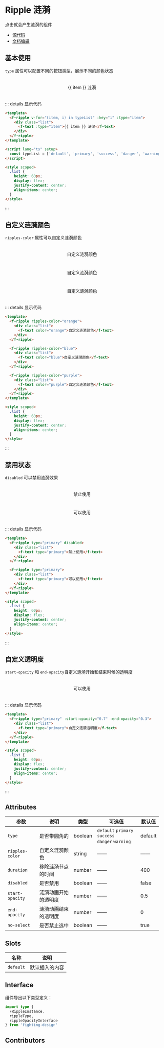 # Ripple 涟漪

点击就会产生涟漪的组件

- [源代码](https://github.com/FightingDesign/fighting-design/tree/master/packages/fighting-design/ripple)
- [文档编辑](https://github.com/FightingDesign/fighting-design/blob/master/docs/docs/components/ripple.md)

## 基本使用

`type` 属性可以配置不同的按钮类型，展示不同的颜色状态

<f-ripple v-for="(item, i) in typeList" :key="i" :type="item">
  <div class="list">
    <f-text :type="item">{{ item }} 涟漪</f-text>
  </div>
</f-ripple>

::: details 显示代码

```html
<template>
  <f-ripple v-for="(item, i) in typeList" :key="i" :type="item">
    <div class="list">
      <f-text :type="item">{{ item }} 涟漪</f-text>
    </div>
  </f-ripple>
</template>

<script lang="ts" setup>
  const typeList = ['default', 'primary', 'success', 'danger', 'warning']
</script>

<style scoped>
  .list {
    height: 60px;
    display: flex;
    justify-content: center;
    align-items: center;
  }
</style>
```

:::

## 自定义涟漪颜色

`ripples-color` 属性可以自定义涟漪颜色

<f-ripple ripples-color="orange">
  <div class="list">
    <f-text color="orange">自定义涟漪颜色</f-text>
  </div>
</f-ripple>

<f-ripple ripples-color="blue">
  <div class="list">
    <f-text color="blue">自定义涟漪颜色</f-text>
  </div>
</f-ripple>

<f-ripple ripples-color="purple">
  <div class="list">
    <f-text color="purple">自定义涟漪颜色</f-text>
  </div>
</f-ripple>

::: details 显示代码

```html
<template>
  <f-ripple ripples-color="orange">
    <div class="list">
      <f-text color="orange">自定义涟漪颜色</f-text>
    </div>
  </f-ripple>

  <f-ripple ripples-color="blue">
    <div class="list">
      <f-text color="blue">自定义涟漪颜色</f-text>
    </div>
  </f-ripple>

  <f-ripple ripples-color="purple">
    <div class="list">
      <f-text color="purple">自定义涟漪颜色</f-text>
    </div>
  </f-ripple>
</template>

<style scoped>
  .list {
    height: 60px;
    display: flex;
    justify-content: center;
    align-items: center;
  }
</style>
```

:::

## 禁用状态

`disabled` 可以禁用涟漪效果

<f-ripple type="primary" disabled>
  <div class="list">
    <f-text type="primary">禁止使用</f-text>
  </div>
</f-ripple>

<f-ripple type="primary">
  <div class="list">
    <f-text type="primary">可以使用</f-text>
  </div>
</f-ripple>

::: details 显示代码

```html
<template>
  <f-ripple type="primary" disabled>
    <div class="list">
      <f-text type="primary">禁止使用</f-text>
    </div>
  </f-ripple>

  <f-ripple type="primary">
    <div class="list">
      <f-text type="primary">可以使用</f-text>
    </div>
  </f-ripple>
</template>

<style scoped>
  .list {
    height: 60px;
    display: flex;
    justify-content: center;
    align-items: center;
  }
</style>
```

:::

## 自定义透明度

`start-opacity` 和 `end-opacity`自定义涟漪开始和结束时候的透明度

<f-ripple type="primary" :start-opacity="0.7" :end-opacity="0.3">
  <div class="list">
    <f-text type="primary">可以使用</f-text>
  </div>
</f-ripple>

::: details 显示代码

```html
<template>
  <f-ripple type="primary" :start-opacity="0.7" :end-opacity="0.3">
    <div class="list">
      <f-text type="primary">自定义涟漪透明度</f-text>
    </div>
  </f-ripple>
</template>

<style scoped>
  .list {
    height: 60px;
    display: flex;
    justify-content: center;
    align-items: center;
  }
</style>
```

:::

## Attributes

| 参数            | 说明                 | 类型    | 可选值                                                  | 默认值  |
| --------------- | -------------------- | ------- | ------------------------------------------------------- | ------- |
| `type`          | 是否带圆角的         | boolean | `default` `primary` `success` <br /> `danger` `warning` | default |
| `ripples-color` | 自定义涟漪颜色       | string  | ——                                                      | ——      |
| `duration`      | 移除涟漪节点的时间   | number  | ——                                                      | 400     |
| `disabled`      | 是否禁用             | boolean | ——                                                      | false   |
| `start-opacity` | 涟漪动画开始的透明度 | number  | ——                                                      | 0.5     |
| `end-opacity`   | 涟漪动画结束的透明度 | number  | ——                                                      | 0       |
| `no-select`     | 是否禁止选中         | boolean | ——                                                      | true    |

## Slots

| 名称      | 说明           |
| --------- | -------------- |
| `default` | 默认插入的内容 |

## Interface

组件导出以下类型定义：

```ts
import type {
  FRippleInstance,
  rippleType,
  rippleOpacityInterface
} from 'fighting-design'
```

## Contributors

<a href="https://github.com/Tyh2001" target="_blank">
  <f-avatar round src="https://avatars.githubusercontent.com/u/73180970?v=4" />
</a>

<style scoped>
  .list {
    height: 60px;
    display: flex;
    justify-content: center;
    align-items: center;
  }
</style>

<script lang="ts" setup>
  const typeList = ['default', 'primary', 'success', 'danger', 'warning']
</script>
